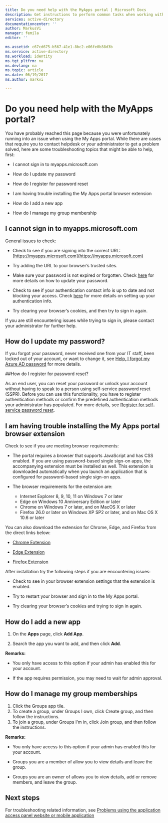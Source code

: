 ```yaml
---
title: Do you need help with the MyApps portal | Microsoft Docs
description: Get instructions to perform common tasks when working with the access panel.
services: active-directory
documentationcenter: ''
author: MarkusVi
manager: femila
editor: ''

ms.assetid: c67cd675-b567-41e1-8bc2-e06fe0b38d3b
ms.service: active-directory
ms.workload: identity
ms.tgt_pltfrm: na
ms.devlang: na
ms.topic: article
ms.date: 06/19/2017
ms.author: markvi

---
```

# Do you need help with the MyApps portal?

You have probably reached this page because you were unfortunately running into an issue when using the My Apps portal. While there are cases that require you to contact helpdesk or your administrator to get a problem solved, here are some troubleshooting topics that might be able to help, first:

- I cannot sign in to myapps.microsoft.com

- How do I update my password

- How do I register for password reset

- I am having trouble installing the My Apps portal browser extension

- How do I add a new app

- How do I manage my group membership

## I cannot sign in to myapps.microsoft.com

General issues to check:

- Check to see if you are signing into the correct URL: [https://myapps.microsoft.com](https://myapps.microsoft.com)

- Try adding the URL to your browser’s trusted sites.

- Make sure your password is not expired or forgotten. Check [here](active-directory-passwords-update-your-own-password.md) for more details on how to update your password.

- Check to see if your authentication contact info is up to date and not blocking your access. Check [here](https://docs.microsoft.com/en-us/azure/multi-factor-authentication/end-user/multi-factor-authentication-end-user) for more details on setting up your authentication info.

- Try clearing your browser’s cookies, and then try to sign in again.

If you are still encountering issues while trying to sign in, please contact your administrator for further help.


## How do I update my password?

If you forgot your password, never received one from your IT staff, been locked out of your account, or want to change it, see [Help, I forgot my Azure AD password](active-directory-passwords-update-your-own-password.md) for more details.

##How do I register for password reset?

As an end user, you can reset your password or unlock your account without having to speak to a person using self-service password reset (SSPR). Before you can use this functionality, you have to register authentication methods or confirm the predefined authentication methods your administrator has populated. For more details, see [Register for self-service password reset](active-directory-passwords-reset-register.md).


## I am having trouble installing the My Apps portal browser extension

Check to see if you are meeting browser requirements:

- The portal requires a browser that supports JavaScript and has CSS enabled. If you are using password-based single sign-on apps, the accompanying extension must be installed as well. This extension is downloaded automatically when you launch an application that is configured for password-based single sign-on apps.

- The browser requirements for the extension are:
    - Internet Explorer 8, 9, 10, 11 on Windows 7 or later
    - Edge on Windows 10 Anniversary Edition or later
    - Chrome on Windows 7 or later, and on MacOS X or later
    - Firefox 26.0 or later on Windows XP SP2 or later, and on Mac OS X 10.6 or later

You can also download the extension for Chrome, Edge, and Firefox from the direct links below:

- [Chrome Extension](https://chrome.google.com/webstore/detail/access-panel-extension/ggjhpefgjjfobnfoldnjipclpcfbgbhl)

- [Edge Extension](https://www.microsoft.com/store/apps/9pc9sckkzk84)

- [Firefox Extension](https://addons.mozilla.org/firefox/addon/access-panel-extension/)

After installation try the following steps if you are encountering issues:

- Check to see in your browser extension settings that the extension is enabled.

- Try to restart your browser and sign in to the My Apps portal.

- Try clearing your browser’s cookies and trying to sign in again.

## How do I add a new app

1.	On the **Apps** page, click **Add App**.

2.	Search the app you want to add, and then click **Add**.

**Remarks:**

- You only have access to this option if your admin has enabled this for your account.

- If the app requires permission, you may need to wait for admin approval.


## How do I manage my group memberships

1. Click the Groups app tile. 
2. To create a group, under Groups I own, click Create group, and then follow the instructions.
3. To join a group, under Groups I'm in, click Join group, and then follow the instructions.

**Remarks:**

- You only have access to this option if your admin has enabled this for your account.

- Groups you are a member of allow you to view details and leave the group.

- Groups you are an owner of allows you to view details, add or remove members, and leave the group.


## Next steps

For troubleshooting related information, see [Problems using the application access panel website or mobile application](active-directory-application-access-panel-content-map.md)

